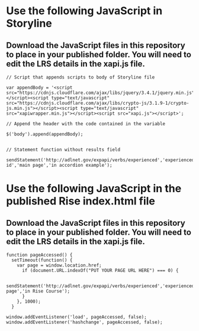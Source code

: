 # Use the following JavaScript in Storyline
## Download the JavaScript files in this repository to place in your published folder. You will need to edit the LRS details in the xapi.js file.

```
// Script that appends scripts to body of Storyline file

var appendBody = '<script src="https://cdnjs.cloudflare.com/ajax/libs/jquery/3.4.1/jquery.min.js"></script><script type="text/javascript" src="https://cdnjs.cloudflare.com/ajax/libs/crypto-js/3.1.9-1/crypto-js.min.js"></script><script type="text/javascript" src="xapiwrapper.min.js"></script><script src="xapi.js"></script>';

// Append the header with the code contained in the variable

$('body').append(appendBody);


// Statement function without results field

sendStatement('http://adlnet.gov/expapi/verbs/experienced','experienced','http://example.com/activity-id','main page','in accordion example');
```

# Use the following JavaScript in the published Rise index.html file
## Download the JavaScript files in this repository to place in your published folder. You will need to edit the LRS details in the xapi.js file.


```
function pageAccessed() {
  setTimeout(function() {
    var page = window.location.href;
      if (document.URL.indexOf("PUT YOUR PAGE URL HERE") === 0) {

        sendStatement('http://adlnet.gov/expapi/verbs/experienced','experienced',page,'Some page','in Rise Course');
      }
    }, 1000);
  }

window.addEventListener('load', pageAccessed, false);
window.addEventListener('hashchange', pageAccessed, false);
```
